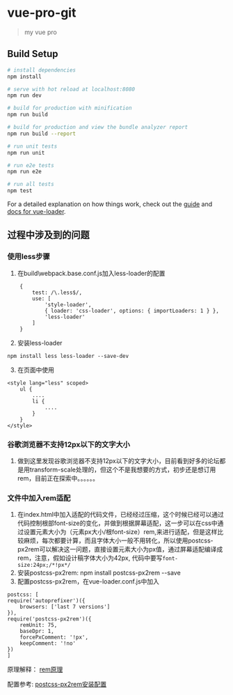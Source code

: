 # vue-pro-git

> my vue pro

## Build Setup

``` bash
# install dependencies
npm install

# serve with hot reload at localhost:8080
npm run dev

# build for production with minification
npm run build

# build for production and view the bundle analyzer report
npm run build --report

# run unit tests
npm run unit

# run e2e tests
npm run e2e

# run all tests
npm test
```

For a detailed explanation on how things work, check out the [guide](http://vuejs-templates.github.io/webpack/) and [docs for vue-loader](http://vuejs.github.io/vue-loader).

## 过程中涉及到的问题
### 使用less步骤
1. 在build\webpack.base.conf.js加入less-loader的配置
```
    {
        test: /\.less$/,
        use: [
            'style-loader',
            { loader: 'css-loader', options: { importLoaders: 1 } },
            'less-loader'
        ]
    }
```
2. 安装less-loader
```
npm install less less-loader --save-dev
```
3. 在页面中使用
```
<style lang="less" scoped>
    ul {
        ....
        li {
            ....
        }
    }
</style>
```
### 谷歌浏览器不支持12px以下的文字大小
1. 做到这里发现谷歌浏览器不支持12px以下的文字大小，目前看到好多的论坛都是用transform-scale处理的，但这个不是我想要的方式，初步还是想订用rem，目前正在探索中。。。。。。

### 文件中加入rem适配
1. 在index.html中加入适配的代码文件，已经经过压缩，这个时候已经可以通过代码控制根部font-size的变化，并做到根据屏幕适配，这一步可以在css中通过设置元素大小为（元素px大小/根font-size）rem,来进行适配，但是这样比较麻烦，每次都要计算，而且字体大小一般不用转化，所以使用postcss-px2rem可以解决这一问题，直接设置元素大小为px值，通过屏幕适配编译成rem，注意，假如设计稿字体大小为42px, 代码中要写`font-size:24px;/*!px*/`
2. 安装postcss-px2rem: npm install postcss-px2rem --save
3. 配置postcss-px2rem，在vue-loader.conf.js中加入
```
postcss: [
require('autoprefixer')({
    browsers: ['last 7 versions']
}),
require('postcss-px2rem')({
    remUnit: 75,
    baseDpr: 1,
    forcePxComment: '!px',
    keepComment: '!no'
})
]
```
原理解释： [rem原理](https://www.cnblogs.com/this-xiaoming/p/9056607.html)

配置参考: [postcss-px2rem安装配置](https://www.npmjs.com/package/postcss-px2rem)
